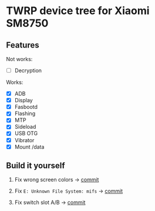 # TWRP device tree for Xiaomi SM8750

## Features
Not works:
- [ ] Decryption

Works:
- [X] ADB
- [X] Display
- [X] Fasbootd
- [X] Flashing
- [X] MTP
- [X] Sideload
- [X] USB OTG
- [X] Vibrator
- [X] Mount /data

## Build it yourself
1. Fix wrong screen colors -> [commit](https://github.com/YuKongA/android_bootable_recovery_twrp-14.1/commit/edf59d8b504a4b3db197286aeac1c73727708175)

2. Fix `E: Unknown File System: mifs` -> [commit](https://github.com/YuKongA/android_bootable_recovery_twrp-14.1/commit/d7167c4d7b9cd341c049d62c876f365b58a39542)

3. Fix switch slot A/B -> [commit](https://github.com/YuKongA/android_bootable_recovery_twrp-14.1/commit/1648204cb0ffba48ef1ccb88fe5a6b4d451a0159)
